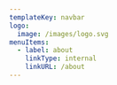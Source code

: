 ```yaml
---
templateKey: navbar
logo:
  image: /images/logo.svg
menuItems:
  - label: about
    linkType: internal
    linkURL: /about
---
```


